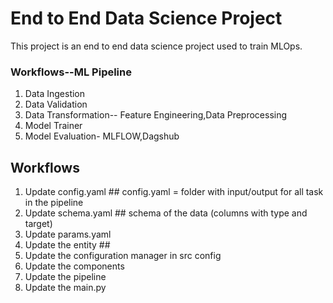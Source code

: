 # End to End Data Science Project
This project is an end to end data science project used to train MLOps.



### Workflows--ML Pipeline

1. Data Ingestion
2. Data Validation
3. Data Transformation-- Feature Engineering,Data Preprocessing
4. Model Trainer
5. Model Evaluation- MLFLOW,Dagshub

## Workflows

1. Update config.yaml  ## config.yaml = folder with input/output for all task in the pipeline
2. Update schema.yaml  ## schema of the data (columns with type and target)
3. Update params.yaml
4. Update the entity  ##
5. Update the configuration manager in src config
6. Update the components
7. Update the pipeline 
8. Update the main.py